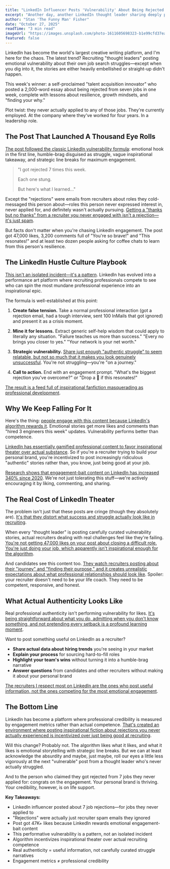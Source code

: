 ```yaml
---
title: "LinkedIn Influencer Posts 'Vulnerability' About Being Rejected for Jobs They Never Applied For"
excerpt: "Another day, another LinkedIn thought leader sharing deeply personal stories that definitely, totally, 100% happened exactly as described."
author: "Stan 'The Funny Man' Fisher"
date: "October 27, 2025"
readTime: "3 min read"
imageUrl: "https://images.unsplash.com/photo-1611605698323-b1e99cfd37ea?w=800&q=80"
featured: false
---
```


LinkedIn has become the world's largest creative writing platform, and I'm here for the chaos. The latest trend? Recruiting "thought leaders" posting emotional vulnerability about their own job search struggles—except when you dig into it, the stories are either heavily embellished or straight-up didn't happen.

This week's winner: a self-proclaimed "talent acquisition innovator" who posted a 2,000-word essay about being rejected from seven jobs in one week, complete with lessons about resilience, growth mindsets, and "finding your why."

Plot twist: they never actually applied to any of those jobs. They're currently employed. At the company where they've worked for four years. In a leadership role.

## The Post That Launched A Thousand Eye Rolls

[The post followed the classic LinkedIn vulnerability formula](https://www.linkedin.com/business/talent/blog/product-tips/linkedin-engagement-strategies): emotional hook in the first line, humble-brag disguised as struggle, vague inspirational takeaway, and strategic line breaks for maximum engagement.

> "I got rejected 7 times this week.
>
> Each one stung.
>
> But here's what I learned..."

Except the "rejections" were emails from recruiters about roles they cold-messaged this person about—roles this person never expressed interest in, never applied for, and definitely wasn't actually pursuing. [Getting a "thanks but no thanks" from a recruiter you never engaged with isn't a rejection—it's just spam](https://www.ere.net/linkedin-recruiting-spam-problem/).

But facts don't matter when you're chasing LinkedIn engagement. The post got 47,000 likes, 3,200 comments full of "You're so brave!" and "This resonates!" and at least two dozen people asking for coffee chats to learn from this person's resilience.

## The LinkedIn Hustle Culture Playbook

[This isn't an isolated incident—it's a pattern](https://www.fastcompany.com/90892341/linkedin-is-cringe-and-why-we-cant-stop-using-it). LinkedIn has evolved into a performance art platform where recruiting professionals compete to see who can spin the most mundane professional experience into an inspirational epic.

The formula is well-established at this point:

1. **Create false tension.** Take a normal professional interaction (got a rejection email, had a tough interview, sent 100 InMails that got ignored) and present it as a crisis moment.

2. **Mine it for lessons.** Extract generic self-help wisdom that could apply to literally any situation. "Failure teaches us more than success." "Every no brings you closer to yes." "Your network is your net worth."

3. **Strategic vulnerability.** [Share just enough "authentic struggle" to seem relatable, but not so much that it makes you look genuinely unsuccessful](https://hbr.org/2023/06/the-right-way-to-be-vulnerable-at-work). You're not struggling—you're "on a journey."

4. **Call to action.** End with an engagement prompt. "What's the biggest rejection you've overcome?" or "Drop a 💪 if this resonates!"

[The result is a feed full of inspirational fanfiction masquerading as professional development](https://www.theatlantic.com/technology/archive/2023/04/linkedin-cringe-professional-development/673732/).

## Why We Keep Falling For It

Here's the thing: [people engage with this content because LinkedIn's algorithm rewards it](https://www.linkedin.com/business/marketing/blog/linkedin-ads/linkedin-algorithm-myths-vs-reality). Emotional stories get more likes and comments than "hired 3 engineers this week" updates. Vulnerability performs better than competence.

[LinkedIn has essentially gamified professional content to favor inspirational theater over actual substance](https://www.socialmediatoday.com/news/linkedin-algorithm-how-it-works/643891/). So if you're a recruiter trying to build your personal brand, you're incentivized to post increasingly ridiculous "authentic" stories rather than, you know, just being good at your job.

[Research shows that engagement-bait content on LinkedIn has increased 340% since 2020](https://www.hootsuite.com/research/linkedin-engagement-trends-2025). We're not just tolerating this stuff—we're actively encouraging it by liking, commenting, and sharing.

## The Real Cost of LinkedIn Theater

The problem isn't just that these posts are cringe (though they absolutely are). [It's that they distort what success and struggle actually look like in recruiting](https://recruitingdaily.com/linkedin-authenticity-problem/).

When every "thought leader" is posting carefully curated vulnerability stories, actual recruiters dealing with real challenges feel like they're failing. [You're not getting 47,000 likes on your post about closing a difficult role. You're just doing your job, which apparently isn't inspirational enough for the algorithm](https://www.ere.net/linkedin-engagement-vs-actual-recruiting-work/).

And candidates see this content too. [They watch recruiters posting about their "journey" and "finding their purpose," and it creates unrealistic expectations about what professional relationships should look like](https://www.linkedin.com/business/talent/blog/talent-acquisition/candidate-perspective-on-recruiter-content). Spoiler: your recruiter doesn't need to be your life coach. They need to be competent, responsive, and honest.

## What Actual Authenticity Looks Like

Real professional authenticity isn't performing vulnerability for likes. [It's being straightforward about what you do, admitting when you don't know something, and not pretending every setback is a profound learning moment](https://hbr.org/2023/06/the-right-way-to-be-vulnerable-at-work).

Want to post something useful on LinkedIn as a recruiter?

- **Share actual data about hiring trends** you're seeing in your market
- **Explain your process** for sourcing hard-to-fill roles
- **Highlight your team's wins** without turning it into a humble-brag narrative
- **Answer questions** from candidates and other recruiters without making it about your personal brand

[The recruiters I respect most on LinkedIn are the ones who post useful information, not the ones competing for the most emotional engagement](https://www.ere.net/best-recruiters-to-follow-on-linkedin-2025/).

## The Bottom Line

LinkedIn has become a platform where professional credibility is measured by engagement metrics rather than actual competence. [That's created an environment where posting inspirational fiction about rejections you never actually experienced is incentivized over just being good at recruiting](https://www.theatlantic.com/technology/archive/2023/04/linkedin-cringe-professional-development/673732/).

Will this change? Probably not. The algorithm likes what it likes, and what it likes is emotional storytelling with strategic line breaks. But we can at least acknowledge the absurdity and maybe, just maybe, roll our eyes a little less vigorously at the next "vulnerable" post from a thought leader who's never actually struggled.

And to the person who claimed they got rejected from 7 jobs they never applied for: congrats on the engagement. Your personal brand is thriving. Your credibility, however, is on life support.

**Key Takeaways:**

- LinkedIn influencer posted about 7 job rejections—for jobs they never applied to
- "Rejections" were actually just recruiter spam emails they ignored
- Post got 47K+ likes because LinkedIn rewards emotional engagement-bait content
- This performative vulnerability is a pattern, not an isolated incident
- Algorithm incentivizes inspirational theater over actual recruiting competence
- Real authenticity = useful information, not carefully curated struggle narratives
- Engagement metrics ≠ professional credibility
